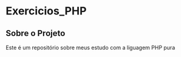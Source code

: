 # Exercicios_PHP
 
## Sobre o Projeto
Este é um repositório sobre meus estudo com a liguagem PHP pura 
